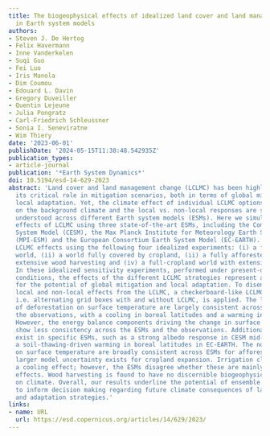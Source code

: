 ```yaml
---
title: The biogeophysical effects of idealized land cover and land management changes
  in Earth system models
authors:
- Steven J. De Hertog
- Felix Havermann
- Inne Vanderkelen
- Suqi Guo
- Fei Luo
- Iris Manola
- Dim Coumou
- Edouard L. Davin
- Gregory Duveiller
- Quentin Lejeune
- Julia Pongratz
- Carl-Friedrich Schleussner
- Sonia I. Seneviratne
- Wim Thiery
date: '2023-06-01'
publishDate: '2024-05-15T11:38:48.542935Z'
publication_types:
- article-journal
publication: '*Earth System Dynamics*'
doi: 10.5194/esd-14-629-2023
abstract: 'Land cover and land management change (LCLMC) has been highlighted for
  its critical role in mitigation scenarios, both in terms of global mitigation and
  local adaptation. Yet, the climate effect of individual LCLMC options, their dependence
  on the background climate and the local vs. non-local responses are still poorly
  understood across different Earth system models (ESMs). Here we simulate the climatic
  effects of LCLMC using three state-of-the-art ESMs, including the Community Earth
  System Model (CESM), the Max Planck Institute for Meteorology Earth System Model
  (MPI-ESM) and the European Consortium Earth System Model (EC-EARTH). We assess the
  LCLMC effects using the following four idealized experiments: (i) a fully afforested
  world, (ii) a world fully covered by cropland, (ii) a fully afforested world with
  extensive wood harvesting and (iv) a full-cropland world with extensive irrigation.
  In these idealized sensitivity experiments, performed under present-day climate
  conditions, the effects of the different LCLMC strategies represent an upper bound
  for the potential of global mitigation and local adaptation. To disentangle the
  local and non-local effects from the LCLMC, a checkerboard-like LCLMC perturbation,
  i.e. alternating grid boxes with and without LCLMC, is applied. The local effects
  of deforestation on surface temperature are largely consistent across the ESMs and
  the observations, with a cooling in boreal latitudes and a warming in the tropics.
  However, the energy balance components driving the change in surface temperature
  show less consistency across the ESMs and the observations. Additionally, some biases
  exist in specific ESMs, such as a strong albedo response in CESM mid-latitudes and
  a soil-thawing-driven warming in boreal latitudes in EC-EARTH. The non-local effects
  on surface temperature are broadly consistent across ESMs for afforestation, though
  larger model uncertainty exists for cropland expansion. Irrigation clearly induces
  a cooling effect; however, the ESMs disagree whether these are mainly local or non-local
  effects. Wood harvesting is found to have no discernible biogeophysical effects
  on climate. Overall, our results underline the potential of ensemble simulations
  to inform decision making regarding future climate consequences of land-based mitigation
  and adaptation strategies.'
links:
- name: URL
  url: https://esd.copernicus.org/articles/14/629/2023/
---
```

